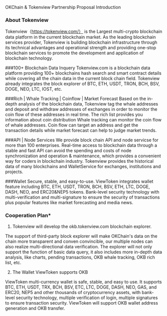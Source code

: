 OKChain & Tokenview Partnership Proposal
Introduction
### About Tokenview
Tokenview（https://tokenview.com/） is the Largest multi-crypto blockchain data platform in the current blockchain market. As the leading blockchain services provider, Tokenview is building blockchain infrastructure through its technical advantages and operational strength and providing one-stop blockchain services to promote the development and application of blockchain technology.

###100+ Blockchain Data Inquery
Tokenview.com is a blockchain data platform providing 100+ blockchains hash search and smart contract details while covering all the chain data in the current block chain field. Tokenview already integrates the block explorer of BTC, ETH, USDT, TRON, BCH, BSV, DOGE, NEO, LTC, IOST, etc.

###Rich | Whale Tracking | Coinflow | Market Forecast
Based on the in-depth analysis of the blockchain data, Tokenview tag the whale addresses and deposit and withdraw addresses of exchanges in order to monitor the coin flow of these addresses in real time.
The rich list provides you information about coin distribution
Whale tracking can monitor the coin flow of whale addresses.
Coin flow can target an address and get the transaction details while market forecast can help to judge market trends.

###API | Node Services
We provide block chain API and node servicse for more than 100 enterprises. Real-time access to blockchain data through a stable and fast API can avoid the spending and costs of node synchronization and operation & maintenance, which provides a convenient way for coders in blockchain industry. Tokenview provides the historical data of many blockchains and WalletService for exchanges, institutions and projects.

###Wallet
Secure, stable, and easy-to-use. ViewToken integrates wallet feature including BTC, ETH, USDT, TRON, BCH, BSV, ETH, LTC, DOGE, DASH, NEO, and ERC20&NEP5 tokens. Bank-level security technology with multi-verification and multi-signature to ensure the security of transactions plus popular features like market forecasting and media news.

### Cooperation Plan*
1. Tokenview will develop the okb.tokenview.com blockchain explorer.

The support of third-party block explorer will make OKChain's data on the chain more transparent and conven convincible, our multiple nodes can also realize multi-directional data verification. The explorer will not only support the function of basic data query, it also includes more in-depth data analysis, like charts, pending transactions, OKB whale tracking, OKB rich list, etc.

2. The Wallet ViewToken supports OKB

ViewToken multi-currency wallet is safe, stable, and easy to use. It supports BTC, ETH, USDT, TRX, BCH, BSV, ETC, LTC, DOGE, DASH, NEO, GAS, and ERC20, NEP5 and other thousands of cryptocurrency assets, with bank-level security technology, multiple verification of login, multiple signatures to ensure transaction security. ViewToken will support OKB wallet address generation and OKB transfer.
